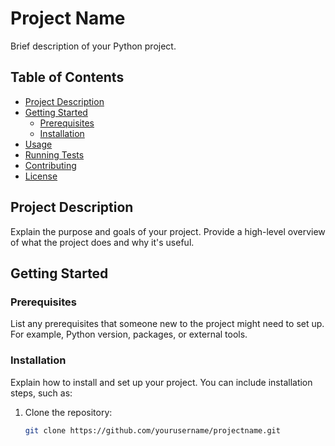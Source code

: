 # Project Name

Brief description of your Python project.

## Table of Contents

- [Project Description](#project-description)
- [Getting Started](#getting-started)
  - [Prerequisites](#prerequisites)
  - [Installation](#installation)
- [Usage](#usage)
- [Running Tests](#running-tests)
- [Contributing](#contributing)
- [License](#license)

## Project Description

Explain the purpose and goals of your project. Provide a high-level overview of what the project does and why it's useful.

## Getting Started

### Prerequisites

List any prerequisites that someone new to the project might need to set up. For example, Python version, packages, or external tools.

### Installation

Explain how to install and set up your project. You can include installation steps, such as:

1. Clone the repository:

   ```sh
   git clone https://github.com/yourusername/projectname.git